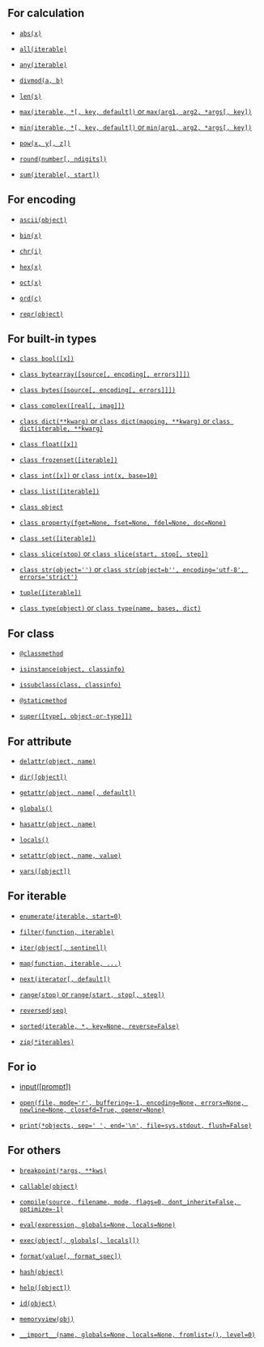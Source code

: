 ## For calculation

- [`abs(x)`](https://docs.python.org/3/library/functions.html?highlight=staticmethod#abs)

- [`all(iterable)`](https://docs.python.org/3/library/functions.html?highlight=staticmethod#all)

- [`any(iterable)`](https://docs.python.org/3/library/functions.html?highlight=staticmethod#any)

- [`divmod(a, b)`](https://docs.python.org/3/library/functions.html?highlight=staticmethod#divmod)

- [`len(s)`](https://docs.python.org/3/library/functions.html?highlight=staticmethod#len)

- [`max(iterable, *[, key, default])` or `max(arg1, arg2, *args[, key])`](https://docs.python.org/3/library/functions.html?highlight=staticmethod#max)

- [`min(iterable, *[, key, default])` or `min(arg1, arg2, *args[, key])`](https://docs.python.org/3/library/functions.html?highlight=staticmethod#min)

- [`pow(x, y[, z])`](https://docs.python.org/3/library/functions.html?highlight=staticmethod#pow)

- [`round(number[, ndigits])`](https://docs.python.org/3/library/functions.html?highlight=staticmethod#round)

- [`sum(iterable[, start])`](https://docs.python.org/3/library/functions.html?highlight=staticmethod#sum)

## For encoding

- [`ascii(object)`](https://docs.python.org/3/library/functions.html?highlight=staticmethod#ascii)

- [`bin(x)`](https://docs.python.org/3/library/functions.html?highlight=staticmethod#bin)

- [`chr(i)`](https://docs.python.org/3/library/functions.html?highlight=staticmethod#chr)

- [`hex(x)`](https://docs.python.org/3/library/functions.html?highlight=staticmethod#hex)

- [`oct(x)`](https://docs.python.org/3/library/functions.html?highlight=staticmethod#oct)

- [`ord(c)`](https://docs.python.org/3/library/functions.html?highlight=staticmethod#ord)

- [`repr(object)`](https://docs.python.org/3/library/functions.html?highlight=staticmethod#repr)

## For built-in types

- [`class bool([x])`](https://docs.python.org/3/library/functions.html?highlight=staticmethod#bool)

- [`class bytearray([source[, encoding[, errors]]])`](https://docs.python.org/3/library/functions.html?highlight=staticmethod#func-bytearray)

- [`class bytes([source[, encoding[, errors]]])`](https://docs.python.org/3/library/functions.html?highlight=staticmethod#func-bytes)

- [`class complex([real[, imag]])`](https://docs.python.org/3/library/functions.html?highlight=staticmethod#complex)

- [`class dict(**kwarg)` or `class dict(mapping, **kwarg)` or `class dict(iterable, **kwarg)`](https://docs.python.org/3/library/functions.html?highlight=staticmethod#func-dict)

- [`class float([x])`](https://docs.python.org/3/library/functions.html?highlight=staticmethod#float)

- [`class frozenset([iterable])`](https://docs.python.org/3/library/functions.html?highlight=staticmethod#func-frozenset)

- [`class int([x])` or `class int(x, base=10)`](https://docs.python.org/3/library/functions.html?highlight=staticmethod#int)

- [`class list([iterable])`](https://docs.python.org/3/library/functions.html?highlight=staticmethod#func-list)

- [`class object`](https://docs.python.org/3/library/functions.html?highlight=staticmethod#object)

- [`class property(fget=None, fset=None, fdel=None, doc=None)`](https://docs.python.org/3/library/functions.html?highlight=staticmethod#property)

- [`class set([iterable])`](https://docs.python.org/3/library/functions.html?highlight=staticmethod#func-set)

- [`class slice(stop)` or `class slice(start, stop[, step])`](https://docs.python.org/3/library/functions.html?highlight=staticmethod#slice)

- [`class str(object='')` or `class str(object=b'', encoding='utf-8', errors='strict')`](https://docs.python.org/3/library/functions.html?highlight=staticmethod#func-str)

- [`tuple([iterable])`](https://docs.python.org/3/library/functions.html?highlight=staticmethod#func-tuple)

- [`class type(object)` or `class type(name, bases, dict)`](https://docs.python.org/3/library/functions.html?highlight=staticmethod#type)

## For class

- [`@classmethod`](https://docs.python.org/3/library/functions.html?highlight=staticmethod#classmethod)

- [`isinstance(object, classinfo)`](https://docs.python.org/3/library/functions.html?highlight=staticmethod#isinstance)

- [`issubclass(class, classinfo)`](https://docs.python.org/3/library/functions.html?highlight=staticmethod#issubclass)

- [`@staticmethod`](https://docs.python.org/3/library/functions.html?highlight=staticmethod#staticmethod)

- [`super([type[, object-or-type]])`](https://docs.python.org/3/library/functions.html?highlight=staticmethod#super)

## For attribute

- [`delattr(object, name)`](https://docs.python.org/3/library/functions.html?highlight=staticmethod#delattr)

- [`dir([object])`](https://docs.python.org/3/library/functions.html?highlight=staticmethod#dir)

- [`getattr(object, name[, default])`](https://docs.python.org/3/library/functions.html?highlight=staticmethod#getattr)

- [`globals()`](https://docs.python.org/3/library/functions.html?highlight=staticmethod#globals)

- [`hasattr(object, name)`](https://docs.python.org/3/library/functions.html?highlight=staticmethod#hasattr)

- [`locals()`](https://docs.python.org/3/library/functions.html?highlight=staticmethod#locals)

- [`setattr(object, name, value)`](https://docs.python.org/3/library/functions.html?highlight=staticmethod#setattr)

- [`vars([object])`](https://docs.python.org/3/library/functions.html?highlight=staticmethod#vars)

## For iterable

- [`enumerate(iterable, start=0)`](https://docs.python.org/3/library/functions.html?highlight=staticmethod#enumerate)

- [`filter(function, iterable)`](https://docs.python.org/3/library/functions.html?highlight=staticmethod#filter)

- [`iter(object[, sentinel])`](https://docs.python.org/3/library/functions.html?highlight=staticmethod#iter)

- [`map(function, iterable, ...)`](https://docs.python.org/3/library/functions.html?highlight=staticmethod#map)

- [`next(iterator[, default])`](https://docs.python.org/3/library/functions.html?highlight=staticmethod#next)

- [`range(stop)` or `range(start, stop[, step])`](https://docs.python.org/3/library/functions.html?highlight=staticmethod#func-range)

- [`reversed(seq)`](https://docs.python.org/3/library/functions.html?highlight=staticmethod#reversed)

- [`sorted(iterable, *, key=None, reverse=False)`](https://docs.python.org/3/library/functions.html?highlight=staticmethod#sorted)

- [`zip(*iterables)`](https://docs.python.org/3/library/functions.html?highlight=staticmethod#zip)

## For io

- [input([prompt])](https://docs.python.org/3/library/functions.html?highlight=staticmethod#input)

- [`open(file, mode='r', buffering=-1, encoding=None, errors=None, newline=None, closefd=True, opener=None)`](https://docs.python.org/3/library/functions.html?highlight=staticmethod#open)

- [`print(*objects, sep=' ', end='\n', file=sys.stdout, flush=False)`](https://docs.python.org/3/library/functions.html?highlight=staticmethod#print)

## For others

- [`breakpoint(*args, **kws)`](https://docs.python.org/3/library/functions.html?highlight=staticmethod#breakpoint)

- [`callable(object)`](https://docs.python.org/3/library/functions.html?highlight=staticmethod#callable)

- [`compile(source, filename, mode, flags=0, dont_inherit=False, optimize=-1)`](https://docs.python.org/3/library/functions.html?highlight=staticmethod#compile)

- [`eval(expression, globals=None, locals=None)`](https://docs.python.org/3/library/functions.html?highlight=staticmethod#eval)

- [`exec(object[, globals[, locals]])`](https://docs.python.org/3/library/functions.html?highlight=staticmethod#exec)

- [`format(value[, format_spec])`](https://docs.python.org/3/library/functions.html?highlight=staticmethod#format)

- [`hash(object)`](https://docs.python.org/3/library/functions.html?highlight=staticmethod#hash)

- [`help([object])`](https://docs.python.org/3/library/functions.html?highlight=staticmethod#help)

- [`id(object)`](https://docs.python.org/3/library/functions.html?highlight=staticmethod#id)

- [`memoryview(obj)`](https://docs.python.org/3/library/functions.html?highlight=staticmethod#func-memoryview)

- [`__import__(name, globals=None, locals=None, fromlist=(), level=0)`](https://docs.python.org/3/library/functions.html?highlight=staticmethod#__import__)
